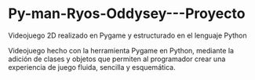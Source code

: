 # Py-man-Ryos-Oddysey---Proyecto
Videojuego 2D realizado en Pygame y estructurado en el lenguaje Python

Videojuego hecho con la herramienta Pygame en Python, mediante la adición de clases y objetos que permiten al programador crear una experiencia de juego fluida, sencilla y esquemática. 
